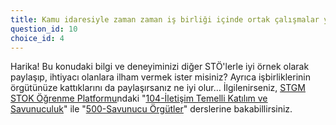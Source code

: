 ```yaml
---
title: Kamu idaresiyle zaman zaman iş birliği içinde ortak çalışmalar yapıp, uygulamalar hayata geçiriyoruz.
question_id: 10
choice_id: 4
---
```

Harika! Bu konudaki bilgi ve deneyiminizi diğer STÖ'lerle iyi örnek olarak paylaşıp, ihtiyacı olanlara ilham vermek ister misiniz? Ayrıca işbirliklerinin örgütünüze kattıklarını da paylaşırsanız ne iyi olur… İlgilenirseniz, [<u>STGM STOK Öğrenme Platformu</u>](https://www.stgm.org.tr/stok-ogrenme-platformu)ndaki "[<u>104-İletişim Temelli Katılım ve Savunuculuk</u>](https://www.stgm.org.tr/sivil-toplum-okulu-stok/104-iletisim-temelli-katilim-savunuculuk)" ile "[<u>500-Savunucu Örgütler</u>](https://www.stgm.org.tr/sivil-toplum-okulu-stok/savunucu-orgutler)" derslerine bakabillirsiniz.

